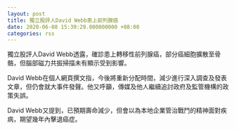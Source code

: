 ```yaml
---
layout: post
title: 獨立股評人David Webb患上前列腺癌
date: 2020-06-08 15:39:29.000000000 +08:00
categories: rss
---
```


獨立股評人David Webb透露，確診患上轉移性前列腺癌，部分癌細胞擴散至骨骼，但腦部磁力共振掃描未有顯示受到影響。

David Webb在個人網頁撰文指，今後將重新分配時間，減少進行深入調查及發表文章，但仍會就大事件發聲。他又呼籲，傳媒及他人繼續追討政府及監管機構的政策失誤。

David Webb又提到，已預期壽命減少，但會以為本地企業管治戰鬥的精神面對疾病，期望幾年內擊退癌症。
